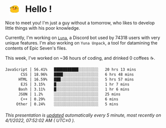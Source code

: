 <h1>   <img src="./spoink.gif" style="vertical-align:middle;" width="30px">   Hello ! </h1>

Nice to meet you! I'm just a guy without a tomorrow, who likes to develop little things with his poor knowledge.

Currently, I'm working on <a href='https://github.com/Asgarrrr/Luna'>`Luna`</a>, a Discord bot used by 74318 users with very unique features. I'm also working on `Yuna Unpack`, a tool for datamining the contents of Epic Seven's files.

This week, I've worked on ~36 hours of coding, and drinked 0 coffees ☕.

```
JavaScript │ 56.41%   ███████████░░░░░░░░░   20 hrs 13 mins
       CSS │ 18.96%   ████░░░░░░░░░░░░░░░░   6 hrs 48 mins
      HTML │ 16.59%   ███░░░░░░░░░░░░░░░░░   5 hrs 57 mins
       EJS │ 3.15%    █░░░░░░░░░░░░░░░░░░░   1 hr 7 mins
      Bash │ 3.11%    █░░░░░░░░░░░░░░░░░░░   1 hr 6 mins
      JSON │ 1.2%     ░░░░░░░░░░░░░░░░░░░░   25 mins
       C++ │ 0.29%    ░░░░░░░░░░░░░░░░░░░░   6 mins
     Other │ 0.24%    ░░░░░░░░░░░░░░░░░░░░   5 mins
```

###### This presentation is [updated](https://github.com/Asgarrrr) automatically every 5 minute, most recently on 4/1/2022, 07:52:02 AM ( UTC±0 ).